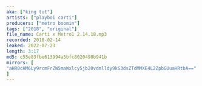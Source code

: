 ```yaml
---
aka: ["king tut"]
artists: ["playboi carti"]
producers: ["metro boomin"]
tags: ["2018", "original"]
file_name: Carti x Metro1 2.14.18.mp3
recorded: 2018-02-14
leaked: 2022-07-23
length: 3:17
md5: c55e83fbe613994a5bfc8020498b941b
mirrors: [
"aHR0cHM6Ly9rcmFrZW5maWxlcy5jb20vdmlldy9kS3dsZTdMMXE4L2ZpbGUuaHRtbA=="
]
---
```


